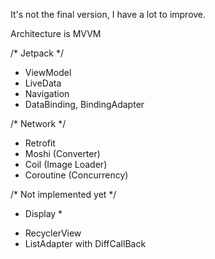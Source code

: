 It's not the final version, I have a lot to improve.

Architecture is MVVM

/* Jetpack */
- ViewModel
- LiveData
- Navigation
- DataBinding, BindingAdapter

/* Network */
- Retrofit
- Moshi (Converter)
- Coil (Image Loader)
- Coroutine (Concurrency)

/* Not implemented yet */
 * Display *
- RecyclerView
- ListAdapter with DiffCallBack

